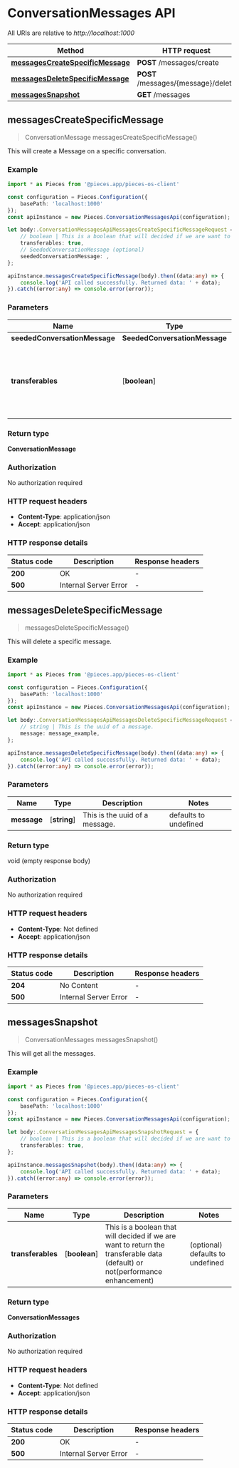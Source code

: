 # ConversationMessages API

All URIs are relative to *http://localhost:1000*

Method | HTTP request | Description
------------- | ------------- | -------------
[**messagesCreateSpecificMessage**](ConversationMessagesApi#messagescreatespecificmessage) | **POST** /messages/create | /messages/create [POST]
[**messagesDeleteSpecificMessage**](ConversationMessagesApi#messagesdeletespecificmessage) | **POST** /messages/\{message\}/delete | /messages/\{message\}/delete [POST]
[**messagesSnapshot**](ConversationMessagesApi#messagessnapshot) | **GET** /messages | /messages [GET]


## **messagesCreateSpecificMessage**
> ConversationMessage messagesCreateSpecificMessage()

This will create a Message on a specific conversation.

### Example

```typescript
import * as Pieces from '@pieces.app/pieces-os-client'

const configuration = Pieces.Configuration({
    basePath: 'localhost:1000'
});
const apiInstance = new Pieces.ConversationMessagesApi(configuration);

let body:.ConversationMessagesApiMessagesCreateSpecificMessageRequest = {
    // boolean | This is a boolean that will decided if we are want to return the transferable data (default) or not(performance enhancement) (optional)
    transferables: true,
    // SeededConversationMessage (optional)
    seededConversationMessage: ,
};

apiInstance.messagesCreateSpecificMessage(body).then((data:any) => {
    console.log('API called successfully. Returned data: ' + data);
}).catch((error:any) => console.error(error));
```


### Parameters

Name | Type | Description  | Notes
------------- | ------------- | ------------- | -------------
 **seededConversationMessage** | **SeededConversationMessage**|  |
 **transferables** | [**boolean**] | This is a boolean that will decided if we are want to return the transferable data (default) or not(performance enhancement) | (optional) defaults to undefined


### Return type

**ConversationMessage**

### Authorization

No authorization required

### HTTP request headers

- **Content-Type**: application/json
- **Accept**: application/json


### HTTP response details
| Status code | Description | Response headers |
|-------------|-------------|------------------|
**200** | OK |  -  |
**500** | Internal Server Error |  -  |



## **messagesDeleteSpecificMessage**
> messagesDeleteSpecificMessage()

This will delete a specific message.

### Example

```typescript
import * as Pieces from '@pieces.app/pieces-os-client'

const configuration = Pieces.Configuration({
    basePath: 'localhost:1000'
});
const apiInstance = new Pieces.ConversationMessagesApi(configuration);

let body:.ConversationMessagesApiMessagesDeleteSpecificMessageRequest = {
    // string | This is the uuid of a message.
    message: message_example,
};

apiInstance.messagesDeleteSpecificMessage(body).then((data:any) => {
    console.log('API called successfully. Returned data: ' + data);
}).catch((error:any) => console.error(error));
```


### Parameters

Name | Type | Description  | Notes
------------- | ------------- | ------------- | -------------
 **message** | [**string**] | This is the uuid of a message. | defaults to undefined


### Return type

void (empty response body)

### Authorization

No authorization required

### HTTP request headers

- **Content-Type**: Not defined
- **Accept**: application/json


### HTTP response details
| Status code | Description | Response headers |
|-------------|-------------|------------------|
**204** | No Content |  -  |
**500** | Internal Server Error |  -  |



## **messagesSnapshot**
> ConversationMessages messagesSnapshot()

This will get all the messages.

### Example

```typescript
import * as Pieces from '@pieces.app/pieces-os-client'

const configuration = Pieces.Configuration({
    basePath: 'localhost:1000'
});
const apiInstance = new Pieces.ConversationMessagesApi(configuration);

let body:.ConversationMessagesApiMessagesSnapshotRequest = {
    // boolean | This is a boolean that will decided if we are want to return the transferable data (default) or not(performance enhancement) (optional)
    transferables: true,
};

apiInstance.messagesSnapshot(body).then((data:any) => {
    console.log('API called successfully. Returned data: ' + data);
}).catch((error:any) => console.error(error));
```


### Parameters

Name | Type | Description  | Notes
------------- | ------------- | ------------- | -------------
 **transferables** | [**boolean**] | This is a boolean that will decided if we are want to return the transferable data (default) or not(performance enhancement) | (optional) defaults to undefined


### Return type

**ConversationMessages**

### Authorization

No authorization required

### HTTP request headers

- **Content-Type**: Not defined
- **Accept**: application/json


### HTTP response details
| Status code | Description | Response headers |
|-------------|-------------|------------------|
**200** | OK |  -  |
**500** | Internal Server Error |  -  |




